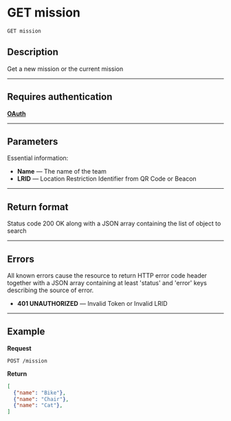 # GET mission

    GET mission

## Description
Get a new mission or the current mission

***

## Requires authentication
**[OAuth][]**

***

## Parameters
Essential information:

- **Name** — The name of the team
- **LRID** — Location Restriction Identifier from QR Code or Beacon

***

## Return format
Status code 200 OK along with a JSON array containing the list of object to search


***

## Errors
All known errors cause the resource to return HTTP error code header together with a JSON array containing at least 'status' and 'error' keys describing the source of error.

- **401 UNAUTHORIZED** — Invalid Token or Invalid LRID

***

## Example
**Request**

    POST /mission

**Return**
``` json
[
  {"name": "Bike"},
  {"name": "Chair"},
  {"name": "Cat"},
]
```


[OAuth]: https://github.com/afloury/Smart-Scavenger-Hunt-Router/blob/master/POST_team.md